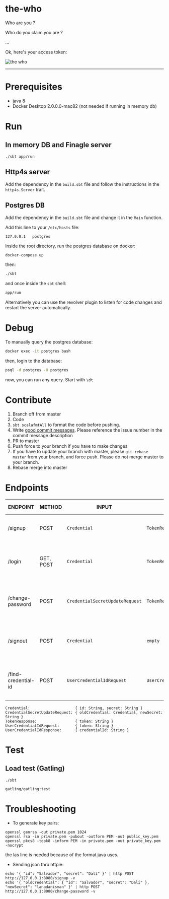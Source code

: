 the-who
=======

Who are you ?

Who do you claim you are ?

...

Ok, here's your access token:

![the who](https://pbs.twimg.com/profile_images/836889785528631297/g4iwfxBE.jpg)

----

Prerequisites
=============

- java 8
- Docker Desktop 2.0.0.0-mac82 (not needed if running in memory db)


Run
===

In memory DB and Finagle server
-------------------------------

```shell script
./sbt app/run
```

Http4s server
-------------
Add the dependency in the `build.sbt` file and follow the instructions in the `http4s.Server` trait.

Postgres DB
-----------

Add the dependency in the `build.sbt` file and change it in the `Main` function.

Add this line to your `/etc/hosts` file:

```
127.0.0.1   postgres
```

Inside the root directory, run the postgres database on docker:

```bash
docker-compose up
```

then:

```bash
./sbt
```

and once inside the `sbt` shell:

```bash
app/run
```


Alternatively you can use the revolver plugin to listen for code changes and restart the server automatically.


Debug
=====

To manually query the postgres database:

```bash
docker exec -it postgres bash
```

then, login to the database:

```bash
psql -d postgres -U postgres
```

now, you can run any query. Start with `\dt` 


Contribute
==========

1) Branch off from master
2) Code
3) `sbt scalafmtAll` to format the code before pushing.
4) Write [good commit messages](https://github.com/erlang/otp/wiki/writing-good-commit-messages).
    Please reference the issue number in the commit message description
5) PR to master
6) Push force to your branch if you have to make changes
7) If you have to update your branch with master, please `git rebase master` from your branch, and force push.
    Please do not merge master to your branch.
8) Rebase merge into master

Endpoints
=========

| ENDPOINT            | METHOD     | INPUT                           | OUTPUT                     | STATUS CODES                |
|---------------------|------------|------------------------------   | ---------------------------|-----------------------------|
| /signup             | POST       | `Credential`                    | `TokenResponse`            | 201, 209, 422, 500          |
| /login              | GET, POST  | `Credential`                    | `TokenResponse`            | 200, 401 403, 404, 422, 500 |
| /change-password    | POST       | `CredentialSecretUpdateRequest` | `TokenResponse`            | 200, 401 403, 404, 422, 500 |
| /signout            | POST       | `Credential`                    | `empty`                    | 204, 401 403, 404, 422, 500 |
| /find-credential-id | POST       | `UserCredentialIdRequest`       | `UserCredentialIdResponse` | 200, 401 403, 404, 422, 500 |

```
Credential:                    { id: String, secret: String }
CredentialSecretUpdateRequest: { oldCredential: Credential, newSecret: String }
TokenResponse:                 { token: String }
UserCredentialIdRequest:       { token: String }
UserCredentialIdResponse:      { credentialId: String }
```

Test
====

Load test (Gatling)
-------------------

```shell script
./sbt
```

```sbtshell
gatling/gatling:test
```


Troubleshooting
===============

* To generate key pairs:
```shell script
openssl genrsa -out private.pem 1024
openssl rsa -in private.pem -pubout -outform PEM -out public_key.pem
openssl pkcs8 -topk8 -inform PEM -in private.pem -out private_key.pem -nocrypt
```

the las line is needed because of the format java uses.


* Sending json thru httpie:
```shell script
echo '{ "id": "Salvador", "secret": "Dalí" }' | http POST http://127.0.0.1:8080/signup -v
echo '{ "oldCredential": { "id": "Salvador", "secret": "Dalí" }, "newSecret": "lanadanisman" }' | http POST http://127.0.0.1:8080/change-password -v  
``` 
